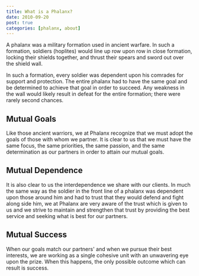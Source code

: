 ```yaml
--- 
title: What is a Phalanx?
date: 2010-09-20
post: true
categories: [phalanx, about]
---
```


A  phalanx was a military formation used in ancient warfare. In such a  formation, soldiers (hoplites) would line up row upon row in close  formation, locking their shields together, and thrust their spears and  sword out over the shield wall.

In such a formation, every  soldier was dependent upon his comrades for support and protection. The  entire phalanx had to have the same goal and be determined to achieve  that goal in order to succeed. Any weakness in the wall would likely  result in defeat for the entire formation; there were rarely second  chances.

## Mutual Goals
Like  those ancient warriors, we at Phalanx recognize that we must adopt the  goals of those with whom we partner. It is clear to us that we must have  the same focus, the same priorities, the same passion, and the same  determination as our partners in order to attain our mutual goals.

## Mutual Dependence
It  is also clear to us the interdependence we share with our clients. In  much the same way as the soldier in the front line of a phalanx was  dependent upon those around him and had to trust that they would defend  and fight along side him, we at Phalanx are very aware of the trust  which is given to us and we strive to maintain and strengthen that trust  by providing the best service and seeking what is best for our  partners.

## Mutual Success
When  our goals match our partners' and when we pursue their best interests,  we are working as a single cohesive unit with an unwavering eye upon the  prize. When this happens, the only possible outcome which can result is  success.
